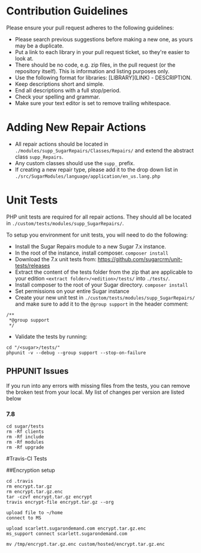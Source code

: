 # Contribution Guidelines
Please ensure your pull request adheres to the following guidelines:

* Please search previous suggestions before making a new one, as yours may be a duplicate.
* Put a link to each library in your pull request ticket, so they're easier to look at.
* There should be no code, e.g. zip files, in the pull request (or the repository itself). This is information and listing purposes only. 
* Use the following format for libraries: \[LIBRARY\]\(LINK\) - DESCRIPTION.
* Keep descriptions short and simple. 
* End all descriptions with a full stop/period.
* Check your spelling and grammar.
* Make sure your text editor is set to remove trailing whitespace.

# Adding New Repair Actions
* All repair actions should be located in `./modules/supp_SugarRepairs/Classes/Repairs/` and extend the abstract class `supp_Repairs`. 
* Any custom classes should use the `supp_` prefix.
* If creating a new repair type, please add it to the drop down list in `./src/SugarModules/language/application/en_us.lang.php`

# Unit Tests
PHP unit tests are required for all repair actions. They should all be located in `./custom/tests/modules/supp_SugarRepairs/`.

To setup you environment for unit tests, you will need to do the following:

* Install the Sugar Repairs module to a new Sugar 7.x instance.
* In the root of the instance, install composer. `composer install`
* Download the 7.x unit tests from: https://github.com/sugarcrm/unit-tests/releases
* Extract the content of the tests folder from the zip that are applicable to your edition `<extract folder>/<edition>/tests/` into `./tests/`.
* Install composer to the root of your Sugar directory. `composer install`
* Set permissions on your entire Sugar instance
* Create your new unit test in `./custom/tests/modules/supp_SugarRepairs/` and make sure to add it to the `@group support` in the header comment:
```
/**
 *@group support
 */
```

* Validate the tests by running:

```
cd "/<sugar>/tests/"
phpunit -v --debug --group support --stop-on-failure
```

## PHPUNIT Issues
If you run into any errors with missing files from the tests, you can remove the broken test from your local. My list of changes per version are listed below

### 7.8 
```
cd sugar/tests
rm -Rf clients
rm -Rf include
rm -Rf modules
rm -Rf upgrade
```

#Travis-CI Tests

##Encryption setup
```
cd .travis
rm encrypt.tar.gz
rm encrypt.tar.gz.enc
tar -czvf encrypt.tar.gz encrypt
travis encrypt-file encrypt.tar.gz --org

upload file to ~/home
connect to MS

upload scarlett.sugarondemand.com encrypt.tar.gz.enc
ms_support connect scarlett.sugarondemand.com

mv /tmp/encrypt.tar.gz.enc custom/hosted/encrypt.tar.gz.enc
```
